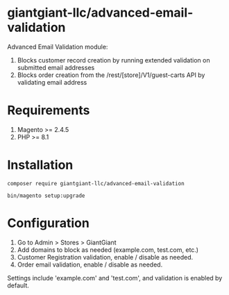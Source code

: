 # giantgiant-llc/advanced-email-validation


Advanced Email Validation module: 
 1. Blocks customer record creation by running extended validation on submitted email addresses
 2. Blocks order creation from the /rest/[store]/V1/guest-carts API by validating email address
 
# Requirements

 1. Magento >= 2.4.5
 2. PHP >= 8.1

# Installation
  `composer require giantgiant-llc/advanced-email-validation`
  
  `bin/magento setup:upgrade`
  
 # Configuration
   1. Go to Admin > Stores > GiantGiant 
   2. Add domains to block as needed (example.com, test.com, etc.)
   3. Customer Registration validation, enable / disable as needed.
   4. Order email validation, enable / disable as needed.
   
   Settings include 'example.com' and 'test.com', and validation is enabled by default.
